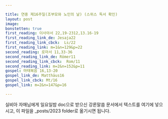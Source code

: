 ```yaml
---

title: 연중 제16주일(조부모와 노인의 날) (스위스 독서 확인)
layout: post 
image: 
bonstetten: true
first_reading: 이사야서 22,19-2312,13.16-19
first_reading_link_de: Jesaja22
first_reading_link_cbck:  Ls/22
first_reading_link: m=1&n=129&p=22
second_reading: 로마서 11,33-36
second_reading_link_de: Römer11
second_reading_link_cbck:  Rom/11
second_reading_link: m=2&n=152&p=11
gospel: 마태복음 16,13-20
gospel_link_de: Matthäus16
gospel_link_cbck: Mt/16
gospel_link: m=2&n=147&p=16

---
```



실비아 자매님에게 일요일밤 doc으로 받으신
강론말씀 문서에서
텍스트를 여기에 넣으시고,
이 파일을 _posts/2023 folder로 옮기시면 됩니다.
